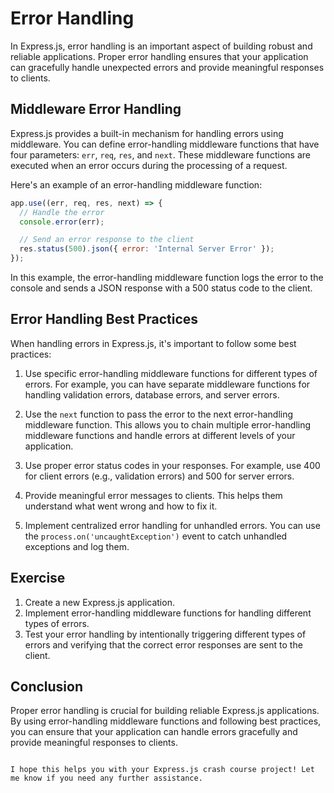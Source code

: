 # Error Handling

In Express.js, error handling is an important aspect of building robust and reliable applications. Proper error handling ensures that your application can gracefully handle unexpected errors and provide meaningful responses to clients.

## Middleware Error Handling

Express.js provides a built-in mechanism for handling errors using middleware. You can define error-handling middleware functions that have four parameters: `err`, `req`, `res`, and `next`. These middleware functions are executed when an error occurs during the processing of a request.

Here's an example of an error-handling middleware function:

```javascript
app.use((err, req, res, next) => {
  // Handle the error
  console.error(err);

  // Send an error response to the client
  res.status(500).json({ error: 'Internal Server Error' });
});
```

In this example, the error-handling middleware function logs the error to the console and sends a JSON response with a 500 status code to the client.

## Error Handling Best Practices

When handling errors in Express.js, it's important to follow some best practices:

1. Use specific error-handling middleware functions for different types of errors. For example, you can have separate middleware functions for handling validation errors, database errors, and server errors.

2. Use the `next` function to pass the error to the next error-handling middleware function. This allows you to chain multiple error-handling middleware functions and handle errors at different levels of your application.

3. Use proper error status codes in your responses. For example, use 400 for client errors (e.g., validation errors) and 500 for server errors.

4. Provide meaningful error messages to clients. This helps them understand what went wrong and how to fix it.

5. Implement centralized error handling for unhandled errors. You can use the `process.on('uncaughtException')` event to catch unhandled exceptions and log them.

## Exercise

1. Create a new Express.js application.
2. Implement error-handling middleware functions for handling different types of errors.
3. Test your error handling by intentionally triggering different types of errors and verifying that the correct error responses are sent to the client.

## Conclusion

Proper error handling is crucial for building reliable Express.js applications. By using error-handling middleware functions and following best practices, you can ensure that your application can handle errors gracefully and provide meaningful responses to clients.
```

I hope this helps you with your Express.js crash course project! Let me know if you need any further assistance.